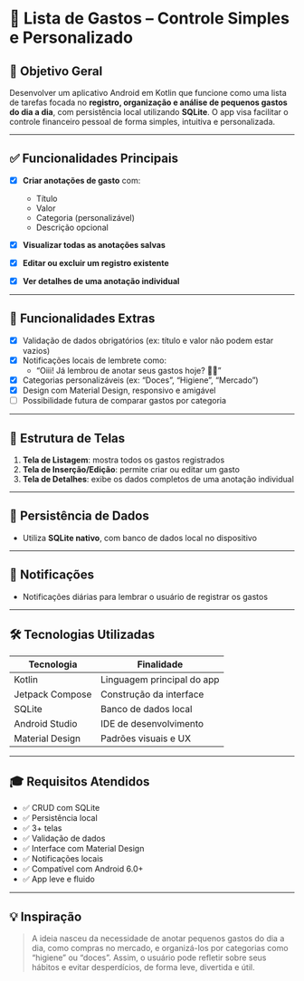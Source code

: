 # 📱 Lista de Gastos – Controle Simples e Personalizado

## 🎯 Objetivo Geral

Desenvolver um aplicativo Android em Kotlin que funcione como uma lista de tarefas focada no **registro, organização e análise de pequenos gastos do dia a dia**, com persistência local utilizando **SQLite**. O app visa facilitar o controle financeiro pessoal de forma simples, intuitiva e personalizada.

---

## ✅ Funcionalidades Principais

- [x] **Criar anotações de gasto** com:
  - Título
  - Valor
  - Categoria (personalizável)
  - Descrição opcional

- [x] **Visualizar todas as anotações salvas**
- [x] **Editar ou excluir um registro existente**
- [x] **Ver detalhes de uma anotação individual**

---

## 🧠 Funcionalidades Extras

- [x] Validação de dados obrigatórios (ex: título e valor não podem estar vazios)
- [x] Notificações locais de lembrete como:
  - “Oiii! Já lembrou de anotar seus gastos hoje? 💸🤑”
- [x] Categorias personalizáveis (ex: “Doces”, “Higiene”, “Mercado”)
- [x] Design com Material Design, responsivo e amigável
- [ ] Possibilidade futura de comparar gastos por categoria

---

## 📲 Estrutura de Telas

1. **Tela de Listagem**: mostra todos os gastos registrados
2. **Tela de Inserção/Edição**: permite criar ou editar um gasto
3. **Tela de Detalhes**: exibe os dados completos de uma anotação individual

---

## 💾 Persistência de Dados

- Utiliza **SQLite nativo**, com banco de dados local no dispositivo

---

## 🔔 Notificações

- Notificações diárias para lembrar o usuário de registrar os gastos

---

## 🛠 Tecnologias Utilizadas

| Tecnologia        | Finalidade                             |
|-------------------|----------------------------------------|
| Kotlin            | Linguagem principal do app             |
| Jetpack Compose   | Construção da interface                |
| SQLite            | Banco de dados local                   |
| Android Studio    | IDE de desenvolvimento                 |
| Material Design   | Padrões visuais e UX                   |

---

## 🎓 Requisitos Atendidos

- ✅ CRUD com SQLite
- ✅ Persistência local
- ✅ 3+ telas
- ✅ Validação de dados
- ✅ Interface com Material Design
- ✅ Notificações locais
- ✅ Compatível com Android 6.0+
- ✅ App leve e fluido

---

## 💡 Inspiração

> A ideia nasceu da necessidade de anotar pequenos gastos do dia a dia, como compras no mercado, e organizá-los por categorias como “higiene” ou “doces”. Assim, o usuário pode refletir sobre seus hábitos e evitar desperdícios, de forma leve, divertida e útil.
